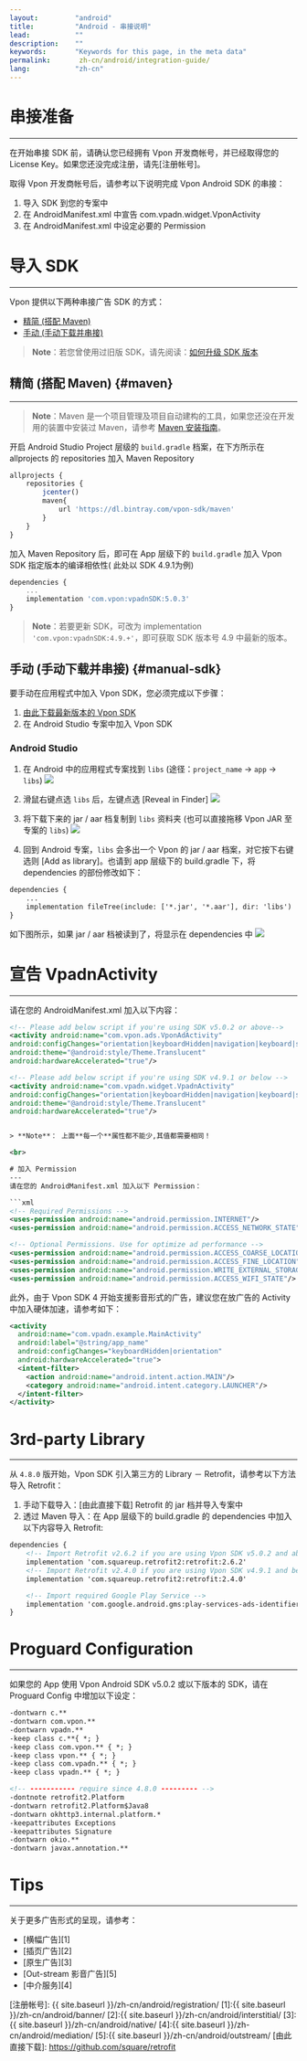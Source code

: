 ```yaml
---
layout:         "android"
title:          "Android - 串接说明"
lead:           ""
description:    ""
keywords:       "Keywords for this page, in the meta data"
permalink:       zh-cn/android/integration-guide/
lang:           "zh-cn"
---
```


# 串接准备
---
在开始串接 SDK 前，请确认您已经拥有 Vpon 开发商帐号，并已经取得您的 License Key。如果您还没完成注册，请先[注册帐号]。

取得 Vpon 开发商帐号后，请参考以下说明完成 Vpon Android SDK 的串接：

1. 导入 SDK 到您的专案中
2. 在 AndroidManifest.xml 中宣告 com.vpadn.widget.VponActivity
3. 在 AndroidManifest.xml 中设定必要的 Permission

# 导入 SDK
----------
Vpon 提供以下两种串接广告 SDK 的方式：

* [精简 (搭配 Maven)](#maven)
* [手动 (手动下载并串接)](#manual-sdk)

> **Note**：若您曾使用过旧版 SDK，请先阅读：[如何升级 SDK 版本](../../android/latest-news/update-to-SDK4_5_1+/)

## 精简 (搭配 Maven) {#maven}
---
> **Note**：Maven 是一个项目管理及项目自动建构的工具，如果您还没在开发用的装置中安装过 Maven，请参考 [Maven 安装指南](https://maven.apache.org/)。

开启 Android Studio Project 层级的 `build.gradle` 档案，在下方所示在 allprojects 的 repositories 加入 Maven Repository

```javascript
allprojects {
    repositories {
        jcenter()
        maven{
            url 'https://dl.bintray.com/vpon-sdk/maven'
        }
    }
}
```

加入 Maven Repository 后，即可在 App 层级下的 `build.gradle` 加入 Vpon SDK 指定版本的编译相依性( 此处以 SDK 4.9.1为例)

```javascript
dependencies {
    ...
    implementation 'com.vpon:vpadnSDK:5.0.3'
}
```

> **Note**：若要更新 SDK，可改为 implementation ``'com.vpon:vpadnSDK:4.9.+'``，即可获取 SDK 版本号 4.9 中最新的版本。

## 手动 (手动下载并串接) {#manual-sdk}

要手动在应用程式中加入 Vpon SDK，您必须完成以下步骤：

1. [由此下载最新版本的 Vpon SDK](../download)
2. 在 Android Studio 专案中加入 Vpon SDK

### Android Studio
1. 在 Android 中的应用程式专案找到 `libs` (途径：`project_name` -> `app` -> `libs`)
![]({{site.imgurl}}/ProjectLibFolder.jpg)

2. 滑鼠右键点选 `libs` 后，左键点选 [Reveal in Finder]
![]({{site.imgurl}}/DropJarFileToLibFolder.jpg)

3. 将下载下来的 jar / aar 档复制到 `libs` 资料夹 (也可以直接拖移 Vpon JAR 至专案的 `libs`)
![]({{site.imgurl}}/MainInterface.jpg)

4. 回到 Android 专案，`libs` 会多出一个 Vpon 的 jar / aar 档案，对它按下右键选则 [Add as library]。也请到 app 层级下的 build.gradle 下，将 dependencies 的部份修改如下：

```xml
dependencies {
    ...
    implementation fileTree(include: ['*.jar', '*.aar'], dir: 'libs')
}
```

如下图所示，如果 jar / aar 档被读到了，将显示在 dependencies 中
![]({{site.imgurl}}/ModifyBuildGradle2.jpg)

# 宣告 VpadnActivity
---
请在您的 AndroidManifest.xml 加入以下内容：

```xml
<!-- Please add below script if you're using SDK v5.0.2 or above-->
<activity android:name="com.vpon.ads.VponAdActivity"
android:configChanges="orientation|keyboardHidden|navigation|keyboard|screenLayout|uiMode|screenSize|smallestScreenSize"
android:theme="@android:style/Theme.Translucent"
android:hardwareAccelerated="true"/>

<!-- Please add below script if you're using SDK v4.9.1 or below -->
<activity android:name="com.vpadn.widget.VpadnActivity"
android:configChanges="orientation|keyboardHidden|navigation|keyboard|screenLayout|uiMode|screenSize|smallestScreenSize"
android:theme="@android:style/Theme.Translucent"
android:hardwareAccelerated="true"/>


> **Note**： 上面**每一个**属性都不能少,其值都需要相同！

<br>

# 加入 Permission
---
请在您的 AndroidManifest.xml 加入以下 Permission：

```xml
<!-- Required Permissions -->
<uses-permission android:name="android.permission.INTERNET"/>
<uses-permission android:name="android.permission.ACCESS_NETWORK_STATE"/>

<!-- Optional Permissions. Use for optimize ad performance -->
<uses-permission android:name="android.permission.ACCESS_COARSE_LOCATION"/>
<uses-permission android:name="android.permission.ACCESS_FINE_LOCATION"/>
<uses-permission android:name="android.permission.WRITE_EXTERNAL_STORAGE"/>
<uses-permission android:name="android.permission.ACCESS_WIFI_STATE"/>
```

此外，由于 Vpon SDK 4 开始支援影音形式的广告，建议您在放广告的 Activity 中加入硬体加速，请参考如下：


```xml
<activity
  android:name="com.vpadn.example.MainActivity"
  android:label="@string/app_name"
  android:configChanges="keyboardHidden|orientation"
  android:hardwareAccelerated="true">
  <intent-filter>
    <action android:name="android.intent.action.MAIN"/>
    <category android:name="android.intent.category.LAUNCHER"/>
  </intent-filter>
</activity>
```

# 3rd-party Library
---
从 `4.8.0` 版开始，Vpon SDK 引入第三方的 Library － Retrofit，请参考以下方法导入 Retrofit：

1. 手动下载导入：[由此直接下载] Retrofit 的 jar 档并导入专案中
2. 透过 Maven 导入：在 App 层级下的 build.gradle 的 dependencies 中加入以下内容导入 Retrofit:

```xml
dependencies {
    <!-- Import Retrofit v2.6.2 if you are using Vpon SDK v5.0.2 and above -->
    implementation 'com.squareup.retrofit2:retrofit:2.6.2'
    <!-- Import Retrofit v2.4.0 if you are using Vpon SDK v4.9.1 and below -->
    implementation 'com.squareup.retrofit2:retrofit:2.4.0'

    <!-- Import required Google Play Service -->
    implementation 'com.google.android.gms:play-services-ads-identifier:17.0.0'
}
```

# Proguard Configuration
---
如果您的 App 使用 Vpon Android SDK v5.0.2 或以下版本的 SDK，请在 Proguard Config 中增加以下设定：

```xml
-dontwarn c.**
-dontwarn com.vpon.**
-dontwarn vpadn.**
-keep class c.**{ *; }
-keep class com.vpon.** { *; }
-keep class vpon.** { *; }
-keep class com.vpadn.** { *; }
-keep class vpadn.** { *; }

<!-- ----------- require since 4.8.0 --------- -->
-dontnote retrofit2.Platform
-dontwarn retrofit2.Platform$Java8
-dontwarn okhttp3.internal.platform.*
-keepattributes Exceptions
-keepattributes Signature
-dontwarn okio.**
-dontwarn javax.annotation.**
```


# Tips
---
关于更多广告形式的呈现，请参考：

* [横幅广告][1]
* [插页广告][2]
* [原生广告][3]
* [Out-stream 影音广告][5]
* [中介服务][4]

[注册帐号]: {{ site.baseurl }}/zh-cn/android/registration/
[1]:{{ site.baseurl }}/zh-cn/android/banner/
[2]:{{ site.baseurl }}/zh-cn/android/interstitial/
[3]:{{ site.baseurl }}/zh-cn/android/native/
[4]:{{ site.baseurl }}/zh-cn/android/mediation/
[5]:{{ site.baseurl }}/zh-cn/android/outstream/
[由此直接下载]: https://github.com/square/retrofit
